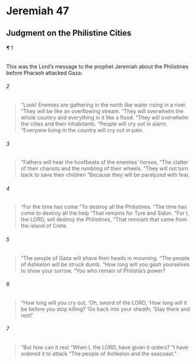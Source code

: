 # Jeremiah 47
## Judgment on the Philistine Cities
###### ¶ 1
This was the Lord’s message to the prophet Jeremiah about the Philistines before Pharaoh attacked Gaza:
###### 2
> “Look! Enemies are gathering in the north like water rising in a river.
> “They will be like an overflowing stream.
> “They will overwhelm the whole country and everything in it like a flood.
> “They will overwhelm the cities and their inhabitants.
> “People will cry out in alarm.
> “Everyone living in the country will cry out in pain.
###### 3
> “Fathers will hear the hoofbeats of the enemies’ horses,
> “The clatter of their chariots and the rumbling of their wheels.
> “They will not turn back to save their children
> “Because they will be paralyzed with fear.
###### 4
> “For the time has come
> “To destroy all the Philistines.
> “The time has come to destroy all the help
> “That remains for Tyre and Sidon.
> “For I, the LORD, will destroy the Philistines,
> “That remnant that came from the island of Crete.
###### 5
> “The people of Gaza will shave their heads in mourning.
> “The people of Ashkelon will be struck dumb.
> “How long will you gash yourselves to show your sorrow,
> “You who remain of Philistia’s power?
###### 6
> “How long will you cry out, ‘Oh, sword of the LORD,
> ‘How long will it be before you stop killing?
> ‘Go back into your sheath;
> ‘Stay there and rest!’
###### 7
> “But how can it rest
> “When I, the LORD, have given it orders?
> “I have ordered it to attack
> “The people of Ashkelon and the seacoast.”
